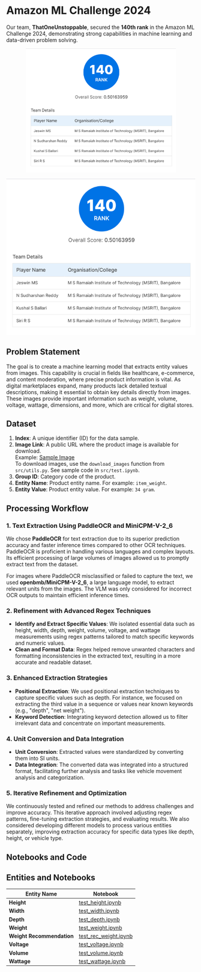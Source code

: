 # Amazon ML Challenge 2024

Our team, **ThatOneUnstoppable**, secured the **140th rank** in the Amazon ML Challenge 2024, demonstrating strong capabilities in machine learning and data-driven problem solving.


<div align="center">
  <img src="Acheivement.png" alt="Team ThatOneUnstoppable" width="400" />
</div>

![140](Acheivement.png)

## Problem Statement

The goal is to create a machine learning model that extracts entity values from images. This capability is crucial in fields like healthcare, e-commerce, and content moderation, where precise product information is vital. As digital marketplaces expand, many products lack detailed textual descriptions, making it essential to obtain key details directly from images. These images provide important information such as weight, volume, voltage, wattage, dimensions, and more, which are critical for digital stores.

## Dataset

1. **Index**: A unique identifier (ID) for the data sample.
2. **Image Link**: A public URL where the product image is available for download.  
   Example: [Sample Image](<https://m.media-amazon.com/images/I/71XfHPR36-L.jpg>)  
   To download images, use the `download_images` function from `src/utils.py`. See sample code in `src/test.ipynb`.
3. **Group ID**: Category code of the product.
4. **Entity Name**: Product entity name. For example: `item_weight`.
5. **Entity Value**: Product entity value. For example: `34 gram`.

## Processing Workflow

### 1. Text Extraction Using PaddleOCR and MiniCPM-V-2_6

We chose **PaddleOCR** for text extraction due to its superior prediction accuracy and faster inference times compared to other OCR techniques. PaddleOCR is proficient in handling various languages and complex layouts. Its efficient processing of large volumes of images allowed us to promptly extract text from the dataset.

For images where PaddleOCR misclassified or failed to capture the text, we used **openbmb/MiniCPM-V-2_6**, a large language model, to extract relevant units from the images. The VLM was only considered for incorrect OCR outputs to maintain efficient inference times.

### 2. Refinement with Advanced Regex Techniques

- **Identify and Extract Specific Values**: We isolated essential data such as height, width, depth, weight, volume, voltage, and wattage measurements using regex patterns tailored to match specific keywords and numeric values.
- **Clean and Format Data**: Regex helped remove unwanted characters and formatting inconsistencies in the extracted text, resulting in a more accurate and readable dataset.

### 3. Enhanced Extraction Strategies

- **Positional Extraction**: We used positional extraction techniques to capture specific values such as depth. For instance, we focused on extracting the third value in a sequence or values near known keywords (e.g., "depth", "net weight").
- **Keyword Detection**: Integrating keyword detection allowed us to filter irrelevant data and concentrate on important measurements.

### 4. Unit Conversion and Data Integration

- **Unit Conversion**: Extracted values were standardized by converting them into SI units.
- **Data Integration**: The converted data was integrated into a structured format, facilitating further analysis and tasks like vehicle movement analysis and categorization.

### 5. Iterative Refinement and Optimization

We continuously tested and refined our methods to address challenges and improve accuracy. This iterative approach involved adjusting regex patterns, fine-tuning extraction strategies, and evaluating results. We also considered developing different models to process various entities separately, improving extraction accuracy for specific data types like depth, height, or vehicle type.

## Notebooks and Code

## Entities and Notebooks

| Entity Name           | Notebook                                                                 |
|-----------------------|--------------------------------------------------------------------------|
| **Height**            | [test_height.ipynb](<https://colab.research.google.com/drive/1Hc1vO-L_PpurQ6r4K8cWcybGD6FuI60l>)                         |
| **Width**             | [test_width.ipynb](<https://colab.research.google.com/drive/1Yl-R3Ws5Gite-Vj6oircxJImXjjqWNAK>)                           |
| **Depth**             | [test_depth.ipynb](<https://colab.research.google.com/drive/1AImdOP0p6aE9RLMaWikO8PQaf0BF-ZwC?usp=sharing>)                           |
| **Weight**            | [test_weight.ipynb](<https://colab.research.google.com/drive/12jHBYxOvE2uJgjJjPj5msBdR-xyYRZ-6?usp=sharing>)             |
| **Weight Recommendation** | [test_rec_weight.ipynb](<https://colab.research.google.com/drive/12jHBYxOvE2uJgjJjPj5msBdR-xyYRZ-6?usp=sharing>)             |
| **Voltage**    | [test_voltage.ipynb](<https://colab.research.google.com/drive/1YnLwNDscWK0WYmicxtEjDoTW_PBzMlKQ?usp=sharing>)                 |
| **Volume**            | [test_volume.ipynb](<https://colab.research.google.com/drive/1tz9RcX2VH4ABSs2D2w2eEvAIULd2Dj2O?usp=sharing>)                         |
| **Wattage**      | [test_wattage.ipynb](<https://colab.research.google.com/drive/1QOTueQ7COKy8aE4TAH74AhpiCEiYUMdk?usp=sharing>)                 |


